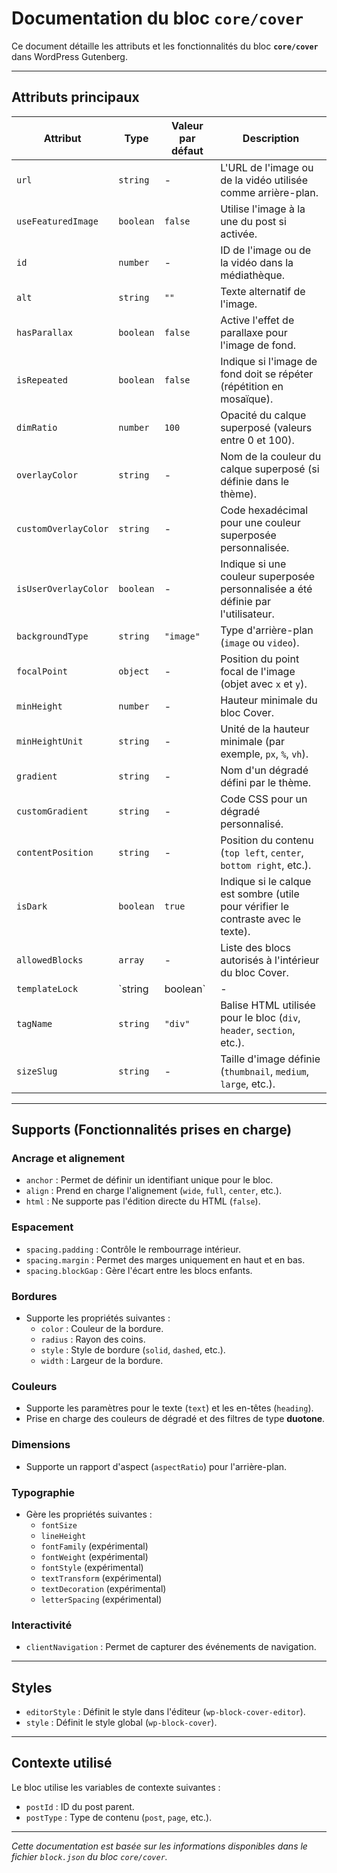 # Documentation du bloc `core/cover`

Ce document détaille les attributs et les fonctionnalités du bloc **`core/cover`** dans WordPress Gutenberg.

---

## Attributs principaux

| **Attribut**           | **Type**           | **Valeur par défaut** | **Description**                                                                                       |
|-------------------------|--------------------|------------------------|-------------------------------------------------------------------------------------------------------|
| `url`                  | `string`          | -                      | L'URL de l'image ou de la vidéo utilisée comme arrière-plan.                                         |
| `useFeaturedImage`     | `boolean`         | `false`                | Utilise l'image à la une du post si activée.                                                        |
| `id`                   | `number`          | -                      | ID de l'image ou de la vidéo dans la médiathèque.                                                   |
| `alt`                  | `string`          | `""`                   | Texte alternatif de l'image.                                                                        |
| `hasParallax`          | `boolean`         | `false`                | Active l'effet de parallaxe pour l'image de fond.                                                   |
| `isRepeated`           | `boolean`         | `false`                | Indique si l'image de fond doit se répéter (répétition en mosaïque).                                 |
| `dimRatio`             | `number`          | `100`                  | Opacité du calque superposé (valeurs entre 0 et 100).                                               |
| `overlayColor`         | `string`          | -                      | Nom de la couleur du calque superposé (si définie dans le thème).                                   |
| `customOverlayColor`   | `string`          | -                      | Code hexadécimal pour une couleur superposée personnalisée.                                         |
| `isUserOverlayColor`   | `boolean`         | -                      | Indique si une couleur superposée personnalisée a été définie par l'utilisateur.                   |
| `backgroundType`       | `string`          | `"image"`              | Type d'arrière-plan (`image` ou `video`).                                                           |
| `focalPoint`           | `object`          | -                      | Position du point focal de l'image (objet avec `x` et `y`).                                         |
| `minHeight`            | `number`          | -                      | Hauteur minimale du bloc Cover.                                                                     |
| `minHeightUnit`        | `string`          | -                      | Unité de la hauteur minimale (par exemple, `px`, `%`, `vh`).                                        |
| `gradient`             | `string`          | -                      | Nom d'un dégradé défini par le thème.                                                               |
| `customGradient`       | `string`          | -                      | Code CSS pour un dégradé personnalisé.                                                              |
| `contentPosition`      | `string`          | -                      | Position du contenu (`top left`, `center`, `bottom right`, etc.).                                    |
| `isDark`               | `boolean`         | `true`                 | Indique si le calque est sombre (utile pour vérifier le contraste avec le texte).                   |
| `allowedBlocks`        | `array`           | -                      | Liste des blocs autorisés à l'intérieur du bloc Cover.                                              |
| `templateLock`         | `string | boolean`| -                      | Contrôle le verrouillage de l'édition (`all`, `insert`, `contentOnly`, ou `false`).                 |
| `tagName`              | `string`          | `"div"`                | Balise HTML utilisée pour le bloc (`div`, `header`, `section`, etc.).                               |
| `sizeSlug`             | `string`          | -                      | Taille d'image définie (`thumbnail`, `medium`, `large`, etc.).                                       |

---

## Supports (Fonctionnalités prises en charge)

### **Ancrage et alignement**
- `anchor` : Permet de définir un identifiant unique pour le bloc.
- `align` : Prend en charge l'alignement (`wide`, `full`, `center`, etc.).
- `html` : Ne supporte pas l'édition directe du HTML (`false`).

### **Espacement**
- `spacing.padding` : Contrôle le rembourrage intérieur.
- `spacing.margin` : Permet des marges uniquement en haut et en bas.
- `spacing.blockGap` : Gère l'écart entre les blocs enfants.

### **Bordures**
- Supporte les propriétés suivantes :
  - `color` : Couleur de la bordure.
  - `radius` : Rayon des coins.
  - `style` : Style de bordure (`solid`, `dashed`, etc.).
  - `width` : Largeur de la bordure.

### **Couleurs**
- Supporte les paramètres pour le texte (`text`) et les en-têtes (`heading`).
- Prise en charge des couleurs de dégradé et des filtres de type **duotone**.

### **Dimensions**
- Supporte un rapport d'aspect (`aspectRatio`) pour l'arrière-plan.

### **Typographie**
- Gère les propriétés suivantes :
  - `fontSize`
  - `lineHeight`
  - `fontFamily` (expérimental)
  - `fontWeight` (expérimental)
  - `fontStyle` (expérimental)
  - `textTransform` (expérimental)
  - `textDecoration` (expérimental)
  - `letterSpacing` (expérimental)

### **Interactivité**
- `clientNavigation` : Permet de capturer des événements de navigation.

---

## Styles

- `editorStyle` : Définit le style dans l'éditeur (`wp-block-cover-editor`).
- `style` : Définit le style global (`wp-block-cover`).

---

## Contexte utilisé

Le bloc utilise les variables de contexte suivantes :
- `postId` : ID du post parent.
- `postType` : Type de contenu (`post`, `page`, etc.).

---

*Cette documentation est basée sur les informations disponibles dans le fichier `block.json` du bloc `core/cover`.*
